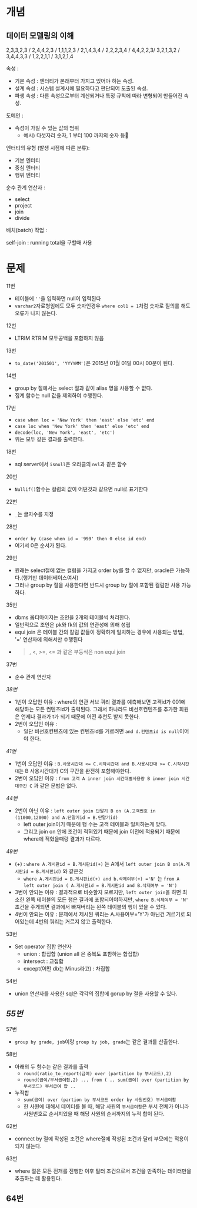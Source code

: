 # 개념
## 데이터 모델링의 이해
2,3,3,2,3 / 2,4,4,2,3 / 1,1,1,2,3 / 2,1,4,3,4 / 2,2,2,3,4 / 4,4,2,2,3/ 3,2,1,3,2 / 3,4,4,3,3 / 1,2,2,1,1 / 3,1,2,1,4

속성 : 
- 기본 속성 : 엔터티가 본래부터 가지고 있어야 하는 속성.
- 설계 속성 : 시스템 설계시에 필요하다고 판단되어 도출된 속성.
- 파생 속성 :  다른 속성으로부터 계산되거나 특정 규칙에 따라 변형되어 만들어진 속성.

도메인 :
- 속성이 가질 수 있는 값의 범위
	- 예시) 다섯자리 숫자, 1 부터 100 까지의 숫자 등

엔터티의 유형 (발생 시점에 따른 분류): 
- 기본 엔터티
- 중심 엔터티
- 행위 엔터티

순수 관계 연산자 :
- select
- project
- join
- divide

배치(batch) 작업 : 

self-join : 
running total을 구할때 사용



# 문제
11번
- 테이블에 `''`을 입력하면 null이 입력된다
- `varchar2`자료형임에도 모두 숫자인경우 `where col1 = 1`처럼 숫자로 질의를 해도 오류가 나지 않는다.

12번
- LTRIM RTRIM 모두공백을 포함하지 않음

13번
- `to_date('201501', 'YYYYMM')`은 2015년 01월 01일 00시 00분이 된다.

14번
- group by 절에서는 select 절과 같이 alias 명을 사용할 수 없다.
- 집계 함수는 null 값을 제외하여 수행한다.

17번
- `case when loc = 'New York' then 'east' else 'etc' end`
- `case loc when 'New York' then 'east' else 'etc' end`
- `decode(loc, 'New York', 'east', 'etc')`
- 위는 모두 같은 결과를 출력한다.

18번
- sql server에서 `isnull`은 오라클의 `nvl`과 같은 함수

20번
- `Nullif()`함수는 컬럼의 값이 어떤것과 같으면 null로 표기한다

22번
- `_`는 글자수를 지정

28번
- `order by (case when id = '999' then 0 else id end)`
- 여기서 0은 순서가 된다.

29번
- 원래는 select절에 없는 컬럼을 가지고 order by를 할 수 없지만, oracle은 가능하다.(행기반 데이터베이스여서)
- 그러나 group by 절을 사용한다면 반드시 group by 절에 포함된 컬럼만 사용 가능하다.

35번
- dbms 옵티마이저는 조인을 2개의 테이블씩 처리한다.
- 일반적으로 조인은 pk와 fk의 값의 연관성에 의해 성립
- equi join 은 테이블 간의 칼럼 값들이 정확하게 일치하는 경우에 사용되는 방법, '=' 연산자에 의해서만 수행된다
- >, <, >=, <= 과 같은 부등식은 non equi join

37번
- 순수 관계 연산자

*38번*
- 1번이 오답인 이유 : where의 연관 서브 쿼리 결과를 예측해보면 고객id가 001에 해당하는 모든 컨텐츠id가 출력된다. 그래서 하나라도 비선호컨텐츠를 추가한 회원은 언제나 결과가 t가 되기 때문에 어떤 추천도 받지 못한다.
- 2번이 오답인 이유 :
	- 일단 비선호컨텐츠에 있는 컨텐츠id를 거르려면 `and d.컨텐츠id is null`이어야 한다.

*41번*
- 1번이 오답인 이유 : `B.사용시간대 <= C.시작시간대 and B.사용시간대 >= C.시작시간대`는 B 사용시간대가 C의 구간을 완전히 포함해야한다.
- 2번이 오답인 이유 : `from 고객 A inner join 시간대별사용량 B inner join 시간대구간 C` 과 같은 문법은 없다.

*44번*
- 2번이 아닌 이유 : `left outer join 단말기 B on (A.고객번호 in (11000,12000) and A.단말기id = B.단말기id)` 
	- left outer join이기 때문에 행 수는 고객 테이블과 일치하는게 맞다.
	- 그리고 join on 안에 조건이 적혀있기 때문에 join 이전에 적용되기 때문에 where에 적혔을때랑 결과가 다르다.

*49번*
- (+) : `where A.게시판id = B.게시판id(+)` 는 A에서 `left outer join B on(A.게시판id = B.게시판id)` 와 같은것
	- `where A.게시판id = B.게시판id(+) and b.삭제여부(+) ='N'` 는 `from A left outer join ( A.게시판id = B.게시판id and B.삭제여부 = 'N')`
- 3번이 안되는 이유 : 결과적으로 비슷할지 모르지만, `left outer join`을 하면 최소한 왼쪽 테이블의 모든 행은 결과에 포함되어야하지만, `where B.삭제여부 = 'N'` 조건을 주게되면 결과에서 빠져버리는 왼쪽 테이블의 행이 있을 수 있다.
- 4번이 안되는 이유 : 문제에서 제시된 쿼리는 A.사용여부='Y'가 아닌건 거르기로 되어있는데 4번의 쿼리는 거르지 않고 출력한다.

53번
- Set operator 집합 연산자
	- union : 합집합 (union all 은 중복도 포함하는 합집합)
	- intersect : 교집합
	- except(어떤 db는 Minus라고) : 차집합

54번
- union 연산자를 사용한 sql은 각각의 집합에 gorup by 절을 사용할 수 있다.

*55번*
- 

57번
- `group by grade, job`이랑 `group by job, grade`는 같은 결과를 산출한다.

58번
- 아래의 두 함수는 같은 결과를 출력
	- `round(ratio_to_report(급여) over (partition by 부서코드),2)` 
	- `round(급여/부서급여합,2) ... from ( .. sum(급여) over (partition by 부서코드) 부서급여 합 ..`
- 누적합
	- `sum(급여) over (partion by 부서코드 order by 사원번호) 부서급여합`
	- 한 사원에 대해서 데이터를 볼 때, 해당 사원의 `부서급여합`은 부서 전체가 아니라 사원번호로 순서지었을 때 해당 사원의 순서까지의 누적 합이 된다.

62번
- connect by 절에 작성된 조건은 where절에 작성된 조건과 달리 부모에는 적용이 되지 않는다. 

63번
- where 절은 모든 전개를 진행한 이후 필터 조건으로서 조건을 만족하는 데이터만을 추출하는 데 활용된다.

64번
- 
